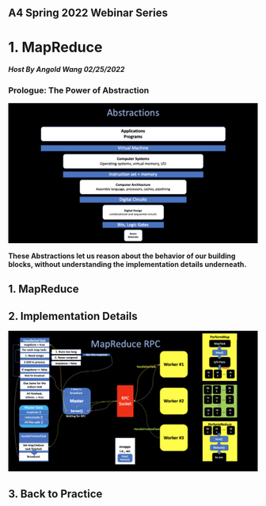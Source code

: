 ## A4 Spring 2022 Webinar Series

# 1. MapReduce
##### Host By Angold Wang 02/25/2022

### Prologue: The Power of Abstraction

![abstractions](Sources/abstractions.png)

**These Abstractions let us reason about the behavior of our building blocks, without understanding the implementation details underneath.**






## 1. MapReduce


## 2. Implementation Details

![mapreducerpc](Sources/mapreducerpc.png)

## 3. Back to Practice





